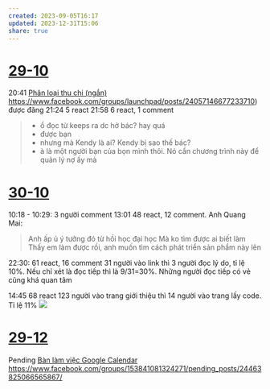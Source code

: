 ```yaml
---
created: 2023-09-05T16:17
updated: 2023-12-31T15:06
share: true
---
```


# [29-10](29-10.md)
20:41 [Phân loại thu chi (ngắn)](../../../Tr%E1%BA%A5n%20K%E1%BB%B3/4%20Th%C3%A0nh%20ph%E1%BA%A9m/Truy%E1%BB%81n%20th%C3%B4ng/Ph%C3%A2n%20lo%E1%BA%A1i%20thu%20chi%20(ng%E1%BA%AFn).md) https://www.facebook.com/groups/launchpad/posts/24057146677233710) được đăng
21:24 5 react
21:58 6 react, 1 comment 
> - ồ đọc từ keeps ra dc hở bác? hay quá
> - được bạn
> - nhưng mà Kendy là ai? Kendy bị sao thế bác?
> - à là một người bạn của bọn mình thôi. Nó cần chương trình này để quản lý nợ ấy mà
# [30-10](30-10.md)
10:18 - 10:29: 3 người comment
13:01 48 react, 12 comment. Anh Quang Mai:
> Anh ấp ủ ý tưởng đó từ hồi học đại học
> Mà ko tìm được ai biết làm
> Thấy em làm được rồi, anh muốn tìm cách phát triển sản phẩm này lên

22:30: 61 react, 16 comment
31 người vào link thì 3 người đọc lý do, tỉ lệ 10%. Nếu chỉ xét là đọc tiếp thì là 9/31=30%. Những người đọc tiếp có vẻ cũng khá quan tâm

14:45 68 react
123 người vào trang giới thiệu thì 14 người vào trang lấy code. Tỉ lệ 11%
![](https://i.imgur.com/VMXcM7h.png) 

# [29-12](29-12.md)
Pending  [Bàn làm việc Google Calendar](../../../C%C3%A1c%20bu%E1%BB%95i%20%C4%91%C3%A1p%20%E1%BB%A9ng%20nhu%20c%E1%BA%A7u%20h%E1%BB%8Dc%20c%C3%A1ch%20s%E1%BB%AD%20d%E1%BB%A5ng%20c%C3%B4ng%20c%E1%BB%A5%20v%C3%A0%20t%C6%B0%20duy%20l%E1%BA%ADp%20tr%C3%ACnh%20cho%20nhu%20c%E1%BA%A7u%20c%C3%A1%20nh%C3%A2n%20ho%E1%BA%B7c%20nghi%C3%AAn%20c%E1%BB%A9u/4%20Th%C3%A0nh%20ph%E1%BA%A9m/Truy%E1%BB%81n%20th%C3%B4ng/B%C3%A0n%20l%C3%A0m%20vi%E1%BB%87c%20Google%20Calendar.md) https://www.facebook.com/groups/153841081324271/pending_posts/24463825066565867/